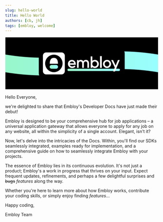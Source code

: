 ```yaml
---
slug: hello-world
title: Hello World
authors: [cb, jh]
tags: [embloy, welcome]
---
```


![Colorful Embloy logo in front of a textured horizontal banner](./githubbanner.png)

Hello Everyone,

we're delighted to share that Embloy's Developer Docs have just made their debut!

Embloy is designed to be your comprehensive hub for job applications – a universal application gateway that allows everyone to apply for any job on any website, all within the simplicity of a single account. Elegant, isn't it?

<!--truncate-->

Now, let's delve into the intricacies of the Docs. Within, you'll find our SDKs seamlessly integrated, examples ready for implementation, and a comprehensive guide on how to seamlessly integrate Embloy with your projects.

The essence of Embloy lies in its continuous evolution. It's not just a product; Embloy's a work in progress that thrives on your input. Expect frequent updates, refinements, and perhaps a few delightful surprises and ~~bugs~~ _features_ along the way.

Whether you're here to learn more about how Embloy works, contribute your coding skills, or simply enjoy finding _features_...

Happy coding,

Embloy Team